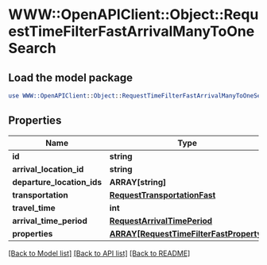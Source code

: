 # WWW::OpenAPIClient::Object::RequestTimeFilterFastArrivalManyToOneSearch

## Load the model package
```perl
use WWW::OpenAPIClient::Object::RequestTimeFilterFastArrivalManyToOneSearch;
```

## Properties
Name | Type | Description | Notes
------------ | ------------- | ------------- | -------------
**id** | **string** |  | 
**arrival_location_id** | **string** |  | 
**departure_location_ids** | **ARRAY[string]** |  | 
**transportation** | [**RequestTransportationFast**](RequestTransportationFast.md) |  | 
**travel_time** | **int** |  | 
**arrival_time_period** | [**RequestArrivalTimePeriod**](RequestArrivalTimePeriod.md) |  | 
**properties** | [**ARRAY[RequestTimeFilterFastProperty]**](RequestTimeFilterFastProperty.md) |  | 

[[Back to Model list]](../README.md#documentation-for-models) [[Back to API list]](../README.md#documentation-for-api-endpoints) [[Back to README]](../README.md)


